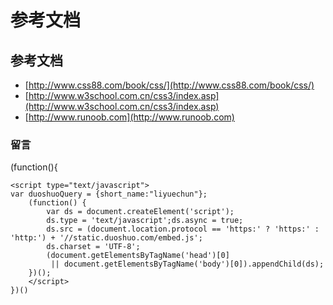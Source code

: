 # 参考文档

## 参考文档
- [http://www.css88.com/book/css/](http://www.css88.com/book/css/)
- [http://www.w3school.com.cn/css3/index.asp](http://www.w3school.com.cn/css3/index.asp)
- [http://www.runoob.com](http://www.runoob.com)

### 留言
(function(){
	<div class="ds-thread" data-thread-key="#docs/flex/001-0css_document" data-title="kongyixueyuan.cn" data-url="kongyixueyuan.cn"></div>

	<script type="text/javascript">
	var duoshuoQuery = {short_name:"liyuechun"};
		(function() {
			var ds = document.createElement('script');
			ds.type = 'text/javascript';ds.async = true;
			ds.src = (document.location.protocol == 'https:' ? 'https:' : 'http:') + '//static.duoshuo.com/embed.js';
			ds.charset = 'UTF-8';
			(document.getElementsByTagName('head')[0]
			 || document.getElementsByTagName('body')[0]).appendChild(ds);
		})();
		</script>
	})()

